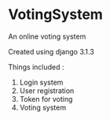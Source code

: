 # VotingSystem
An online voting system

Created using django 3.1.3

Things included :
1. Login system
2. User registration
3. Token for voting
4. Voting system
